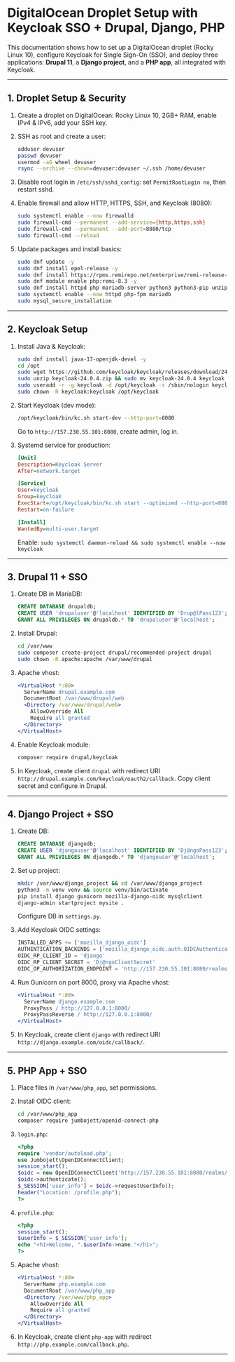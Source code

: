 # DigitalOcean Droplet Setup with Keycloak SSO + Drupal, Django, PHP

This documentation shows how to set up a DigitalOcean droplet (Rocky Linux 10), configure Keycloak for Single Sign-On (SSO), and deploy three applications: **Drupal 11**, a **Django project**, and a **PHP app**, all integrated with Keycloak.

---

## 1. Droplet Setup & Security

1. Create a droplet on DigitalOcean: Rocky Linux 10, 2GB+ RAM, enable IPv4 & IPv6, add your SSH key.
2. SSH as root and create a user:

   ```bash
   adduser devuser
   passwd devuser
   usermod -aG wheel devuser
   rsync --archive --chown=devuser:devuser ~/.ssh /home/devuser
   ```
3. Disable root login in `/etc/ssh/sshd_config`: set `PermitRootLogin no`, then restart sshd.
4. Enable firewall and allow HTTP, HTTPS, SSH, and Keycloak (8080):

   ```bash
   sudo systemctl enable --now firewalld
   sudo firewall-cmd --permanent --add-service={http,https,ssh}
   sudo firewall-cmd --permanent --add-port=8080/tcp
   sudo firewall-cmd --reload
   ```
5. Update packages and install basics:

   ```bash
   sudo dnf update -y
   sudo dnf install epel-release -y
   sudo dnf install https://rpms.remirepo.net/enterprise/remi-release-10.rpm -y
   sudo dnf module enable php:remi-8.3 -y
   sudo dnf install httpd php mariadb-server python3 python3-pip unzip wget composer -y
   sudo systemctl enable --now httpd php-fpm mariadb
   sudo mysql_secure_installation
   ```

---

## 2. Keycloak Setup

1. Install Java & Keycloak:

   ```bash
   sudo dnf install java-17-openjdk-devel -y
   cd /opt
   sudo wget https://github.com/keycloak/keycloak/releases/download/24.0.4/keycloak-24.0.4.zip
   sudo unzip keycloak-24.0.4.zip && sudo mv keycloak-24.0.4 keycloak
   sudo useradd -r -g keycloak -d /opt/keycloak -s /sbin/nologin keycloak
   sudo chown -R keycloak:keycloak /opt/keycloak
   ```
2. Start Keycloak (dev mode):

   ```bash
   /opt/keycloak/bin/kc.sh start-dev --http-port=8080
   ```

   Go to `http://157.230.55.101:8080`, create admin, log in.
3. Systemd service for production:

   ```ini
   [Unit]
   Description=Keycloak Server
   After=network.target

   [Service]
   User=keycloak
   Group=keycloak
   ExecStart=/opt/keycloak/bin/kc.sh start --optimized --http-port=8080
   Restart=on-failure

   [Install]
   WantedBy=multi-user.target
   ```

   Enable: `sudo systemctl daemon-reload && sudo systemctl enable --now keycloak`

---

## 3. Drupal 11 + SSO

1. Create DB in MariaDB:

   ```sql
   CREATE DATABASE drupaldb;
   CREATE USER 'drupaluser'@'localhost' IDENTIFIED BY 'Drup@lPass123';
   GRANT ALL PRIVILEGES ON drupaldb.* TO 'drupaluser'@'localhost';
   ```
2. Install Drupal:

   ```bash
   cd /var/www
   sudo composer create-project drupal/recommended-project drupal
   sudo chown -R apache:apache /var/www/drupal
   ```
3. Apache vhost:

   ```apache
   <VirtualHost *:80>
     ServerName drupal.example.com
     DocumentRoot /var/www/drupal/web
     <Directory /var/www/drupal/web>
       AllowOverride All
       Require all granted
     </Directory>
   </VirtualHost>
   ```
4. Enable Keycloak module:

   ```bash
   composer require drupal/keycloak
   ```
5. In Keycloak, create client `drupal` with redirect URI `http://drupal.example.com/keycloak/oauth2/callback`. Copy client secret and configure in Drupal.

---

## 4. Django Project + SSO

1. Create DB:

   ```sql
   CREATE DATABASE djangodb;
   CREATE USER 'djangouser'@'localhost' IDENTIFIED BY 'Dj@ngoPass123';
   GRANT ALL PRIVILEGES ON djangodb.* TO 'djangouser'@'localhost';
   ```
2. Set up project:

   ```bash
   mkdir /var/www/django_project && cd /var/www/django_project
   python3 -m venv venv && source venv/bin/activate
   pip install django gunicorn mozilla-django-oidc mysqlclient
   django-admin startproject mysite .
   ```

   Configure DB in `settings.py`.
3. Add Keycloak OIDC settings:

   ```python
   INSTALLED_APPS += ['mozilla_django_oidc']
   AUTHENTICATION_BACKENDS = ['mozilla_django_oidc.auth.OIDCAuthenticationBackend','django.contrib.auth.backends.ModelBackend']
   OIDC_RP_CLIENT_ID = 'django'
   OIDC_RP_CLIENT_SECRET = 'Dj@ngoClientSecret'
   OIDC_OP_AUTHORIZATION_ENDPOINT = 'http://157.230.55.101:8080/realms/master/protocol/openid-connect/auth'
   ```
4. Run Gunicorn on port 8000, proxy via Apache vhost:

   ```apache
   <VirtualHost *:80>
     ServerName django.example.com
     ProxyPass / http://127.0.0.1:8000/
     ProxyPassReverse / http://127.0.0.1:8000/
   </VirtualHost>
   ```
5. In Keycloak, create client `django` with redirect URI `http://django.example.com/oidc/callback/`.

---

## 5. PHP App + SSO

1. Place files in `/var/www/php_app`, set permissions.
2. Install OIDC client:

   ```bash
   cd /var/www/php_app
   composer require jumbojett/openid-connect-php
   ```
3. `login.php`:

   ```php
   <?php
   require 'vendor/autoload.php';
   use Jumbojett\OpenIDConnectClient;
   session_start();
   $oidc = new OpenIDConnectClient('http://157.230.55.101:8080/realms/master','php-app','PhP@ppSecret');
   $oidc->authenticate();
   $_SESSION['user_info'] = $oidc->requestUserInfo();
   header("Location: /profile.php");
   ?>
   ```
4. `profile.php`:

   ```php
   <?php
   session_start();
   $userInfo = $_SESSION['user_info'];
   echo "<h1>Welcome, ".$userInfo->name."</h1>";
   ?>
   ```
5. Apache vhost:

   ```apache
   <VirtualHost *:80>
     ServerName php.example.com
     DocumentRoot /var/www/php_app
     <Directory /var/www/php_app>
       AllowOverride All
       Require all granted
     </Directory>
   </VirtualHost>
   ```
6. In Keycloak, create client `php-app` with redirect `http://php.example.com/callback.php`.

---

